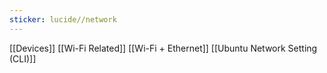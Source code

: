```yaml
---
sticker: lucide//network
---
```

[[Devices]]
[[Wi-Fi Related]]
[[Wi-Fi + Ethernet]]
[[Ubuntu Network Setting (CLI)]]